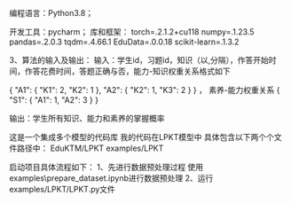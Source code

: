 编程语言：Python3.8； 

开发工具：pycharm；
库和框架：
torch=.2.1.2+cu118
numpy=.1.23.5
pandas=.2.0.3
tqdm=.4.66.1
EduData=.0.0.18
scikit-learn=.1.3.2

3、算法的输入及输出：
输入：学生id，习题id，知识（以,分隔），作答开始时间，作答花费时间，答题正确与否，能力-知识权重关系格式如下

{
"A1": {
"K1": 2,
"K2": 1
},
"A2": {
"K2": 1,
"K3": 2
}
}
，
素养-能力权重关系
{
"S1": {
"A1": 1,
"A2": 3
}
}

输出：学生所有知识、能力和素养的掌握概率


这是一个集成多个模型的代码库
我的代码在LPKT模型中
具体包含以下两个个文件路径中：
EduKTM/LPKT
examples/LPKT


启动项目具体流程如下：
1、先进行数据预处理过程
使用examples\prepare_dataset.ipynb进行数据预处理
2、运行
examples/LPKT/LPKT.py文件









